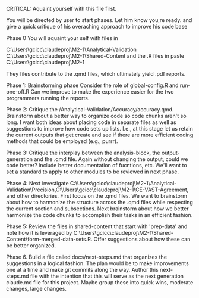 
CRITICAL: Aquaint yourself with this file first. 

You will be directed by user to start phases. Let him know you;re ready. and give a quick critique of his overaching approach to improve his code base

Phase 0 You will aquaint your self with files in 

C:\Users\gcicc\claudeproj\M2-1\Analytical-Validation
C:\Users\gcicc\claudeproj\M2-1\Shared-Content
and the .R files in paste C:\Users\gcicc\claudeproj\M2-1

They files contribute to the .qmd files, which ultimately yield .pdf reports.

Phase 1: Brainstorming phase Consider the role of global-config.R and run-one-off.R  Can we improve to make the experience easier for the two programmers running the reports.

Phase 2: Critique the /Analytical-Validation/Accuracy/accuracy.qmd.  Brainstorm about a better way to organize code so code chunks aren't so long.  I want both ideas about placing code in separate files as well as suggestions to improve how code sets up lists.  I.e., at this stage let us retain the current outputs that get create and see if there are more efficient coding methods that could be employed (e.g., purrr).  

Phase 3:  Critique the interplay between the analysis-block, the output-generation and the .qmd file.  Again without changing the output, could we code better?  Include better documentation of fucntions, etc.  We'll want to set a standard to apply to other modules to be reviewed in next phase.

Phase 4:  Next investigate C:\Users\gcicc\claudeproj\M2-1\Analytical-Validation\Precision,C:\Users\gcicc\claudeproj\M2-1\CE-VAST-Agreement, and other directories.  First focus on the .qmd files.  We want to brainstorm about how to harmonize the structure across the .qmd files while respecting the current section and subsections.  Next brainstorm about how we better harmonize the code chunks to accomplish their tasks in an efficient fashion.  

Phase 5: Review the files in shared-content that start with 'prep-data' and note how it is leveraged by C:\Users\gcicc\claudeproj\M2-1\Shared-Content\form-merged-data-sets.R.  Offer 
suggestions about how these can be better organized.


Phase 6.  Build a file called docs/next-steps.md that organizes the suggestions in a logical fashion.  The plan would be to make improvements one at a time and make git commits along the way. Author this next-steps.md file with the intention that this will serve as the next generation claude.md file for this project. Maybe group these into quick wins, moderate changes, large changes.  

